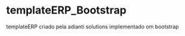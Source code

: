 templateERP_Bootstrap
=====================

templateERP criado pela adianti solutions implementado om bootstrap
